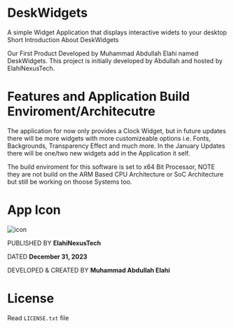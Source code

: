 # DeskWidgets
A simple Widget Application that displays interactive widets to your desktop
Short Introduction About DeskWidgets

Our First Product Developed by Muhammad Abdullah Elahi named DeskWidgets. This project is initially developed by Abdullah and hosted by ElahiNexusTech.

# Features and Application Build Enviroment/Architecutre

The application for now only provides a Clock Widget, but in future updates there will be more widgets with more customizeable options i.e. Fonts, Backgrounds, Transparency Effect and much more. In the January Updates there will be one/two new widgets add in the Application it self. 

The build enviroment for this software is set to x64 Bit Processor, NOTE they are not build on the ARM Based CPU Architecture or SoC Architecture but still be working on thoose Systems too. 

# App Icon

![icon](https://github.com/elahinexustech/DeskWidgets/assets/141256860/1bcd81a7-48c5-400e-a0f5-e640764922c9)

PUBLISHED BY **ElahiNexusTech**

DATED **December 31, 2023**

DEVELOPED & CREATED BY **Muhammad Abdullah Elahi**


# License
Read `LICENSE.txt` file
